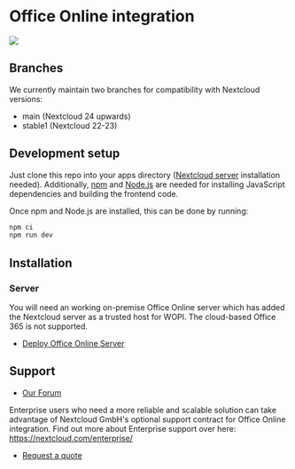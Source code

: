 # Office Online integration

![](./screenshot.png)

## Branches

We currently maintain two branches for compatibility with Nextcloud versions:

- main (Nextcloud 24 upwards)
- stable1 (Nextcloud 22-23)

## Development setup

Just clone this repo into your apps directory ([Nextcloud server](https://github.com/nextcloud/server#running-master-checkouts) installation needed). Additionally, [npm](https://www.npmjs.com/) and [Node.js](https://nodejs.org/en/download/package-manager/) are needed for installing JavaScript dependencies and building the frontend code.

Once npm and Node.js are installed, this can be done by running:
```bash
npm ci
npm run dev
```

## Installation

### Server

You will need an working on-premise Office Online server which has added the Nextcloud server as a trusted host for WOPI. The cloud-based Office 365 is not supported.

- [Deploy Office Online Server](https://docs.microsoft.com/en-us/officeonlineserver/deploy-office-online-server)

## Support

- [Our Forum](https://help.nextcloud.com/c/apps/officeonline/173)

Enterprise users who need a more reliable and scalable solution can take advantage of Nextcloud GmbH's optional support contract for Office Online integration. Find out more about Enterprise support over here: https://nextcloud.com/enterprise/

- [Request a quote](https://nextcloud.com/enterprise/buy/)
